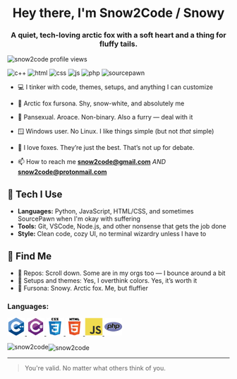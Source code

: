 <h1 align="center">Hey there, I'm Snow2Code / Snowy</h1>
<h3 align="center">A quiet, tech-loving arctic fox with a soft heart and a thing for fluffy tails.</h3>

<!-- Profile Views -->
<p align="left">
	<img src="https://komarev.com/ghpvc/?username=snow2code&label=Profile%20views&color=0e75b6&style=flat" alt="snow2code profile views"/>
</p>

<p align="left"> 
  <!-- <img src="https://img.shields.io/badge/Java-ED8B00?style=for-the-badge&logo=openjdk&logoColor=white" alt="java" /> -->
  <img src="https://img.shields.io/badge/C++-00599C?style=for-the-badge&logo=c&logoColor=white" alt="c++" />
  <img src="https://img.shields.io/badge/HTML-239120?style=for-the-badge&logo=html5&logoColor=white" alt="html" />
  <img src="https://img.shields.io/badge/CSS-239120?&style=for-the-badge&logo=css3&logoColor=white" alt="css" />
  <img src="https://img.shields.io/badge/JavaScript-323330?style=for-the-badge&logo=javascript&logoColor=F7DF1E" alt="js" />
  <img src="https://img.shields.io/badge/PHP-777BB4?style=for-the-badge&logo=php&logoColor=white" alt="php" />
  <img src="https://img.shields.io/badge/SourcePawn-777BB4?style=for-the-badge&logo=sourcemod&logoColor=white" alt="sourcepawn" />
</p>


- 💻 I tinker with code, themes, setups, and anything I can customize
- 🦊 Arctic fox fursona. Shy, snow-white, and absolutely me
- 🌈 Pansexual. Aroace. Non-binary. Also a furry — deal with it
- 🪟 Windows user. No Linux. I like things simple (but not *that* simple)
- 🦊 I love foxes. They’re just the best. That’s not up for debate.

- 📫 How to reach me **snow2code@gmail.com** *AND* **snow2code@protonmail.com**

## 🔧 Tech I Use
- **Languages:** Python, JavaScript, HTML/CSS, and sometimes SourcePawn when I'm okay with suffering
- **Tools:** Git, VSCode, Node.js, and other nonsense that gets the job done
- **Style:** Clean code, cozy UI, no terminal wizardry unless I have to

## 🔗 Find Me
- 📁 Repos: Scroll down. Some are in my orgs too — I bounce around a bit
- 🧊 Setups and themes: Yes, I overthink colors. Yes, it’s worth it
- 🦊 Fursona: Snowy. Arctic fox. Me, but fluffier


<!--
<h3 align="left">Connect with me:</h3>
  <p align="left">
  <a href="https://fb.com/calvin koh" target="blank"><img align="center" src="https://raw.githubusercontent.com/rahuldkjain/github-profile-readme-generator/master/src/images/icons/Social/facebook.svg" alt="calvin koh" height="30" width="40" /></a>
  <a href="https://instagram.com/kaiminn.05" target="blank"><img align="center" src="https://raw.githubusercontent.com/rahuldkjain/github-profile-readme-generator/master/src/images/icons/Social/instagram.svg" alt="kaiminn.05" height="30" width="40" /></a>
  <a href="https://www.youtube.com/snow2code" target="blank"><img align="center" src="https://raw.githubusercontent.com/rahuldkjain/github-profile-readme-generator/master/src/images/icons/Social/youtube.svg" alt="snow2code" height="30" width="40" /></a>
  <a href="https://discord.gg/fwqGPsbrdR" target="blank"><img align="center" src="https://raw.githubusercontent.com/rahuldkjain/github-profile-readme-generator/master/src/images/icons/Social/discord.svg" alt="fwqGPsbrdR" height="30" width="40" /></a>
</p>
-->

<h3 align="left">Languages:</h3>

<!-- <p align="left">  -->
  <!-- C++ --> 
  <a href="https://www.cprogramming.com/" target="_blank" rel="noreferrer"> <img src="https://raw.githubusercontent.com/devicons/devicon/master/icons/cplusplus/cplusplus-original.svg" width="40" height="40"/> </a> <!-- C# --> <a href="https://dotnet.microsoft.com/en-us/languages/csharp" target="_blank" rel="noreferrer"> <img src="https://raw.githubusercontent.com/devicons/devicon/master/icons/csharp/csharp-original.svg" width="40" height="40"/> </a> <!-- CSS --> <a href="https://www.w3schools.com/css/" target="_blank" rel="noreferrer"> <img src="https://raw.githubusercontent.com/devicons/devicon/master/icons/css3/css3-original-wordmark.svg" alt="css3" width="40" height="40"/> </a> <!--- HTML --> <a href="https://www.w3.org/html/" target="_blank" rel="noreferrer"> <img src="https://raw.githubusercontent.com/devicons/devicon/master/icons/html5/html5-original-wordmark.svg" alt="html5" width="40" height="40"/> </a> <!-- JavaScript--> <a href="https://developer.mozilla.org/en-US/docs/Web/JavaScript" target="_blank" rel="noreferrer"> <img src="https://raw.githubusercontent.com/devicons/devicon/master/icons/javascript/javascript-original.svg" alt="javascript" width="40" height="40"/> </a> <!-- PHP --> <a href="https://www.php.net" target="_blank" rel="noreferrer"> <img src="https://raw.githubusercontent.com/devicons/devicon/master/icons/php/php-original.svg" alt="php" width="40" height="40"/> </a>
  
<!-- </p> -->

<p> <img align="left" src="https://github-readme-stats.vercel.app/api/top-langs?username=snow2code&show_icons=true&theme=dark&locale=en&layout=compact" alt="snow2code"/> </p>

<p> <img align="center" src="https://github-readme-stats.vercel.app/api?username=snow2code&show_icons=true&theme=dark&locale=en" alt="snow2code"/> </p>


---

> You're valid. No matter what others think of you.
